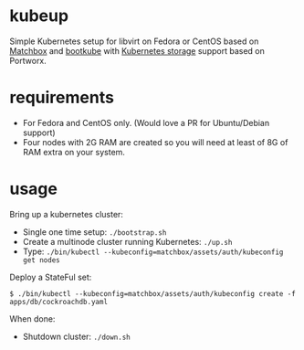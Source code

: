 # kubeup
Simple Kubernetes setup for libvirt on Fedora or CentOS based on [Matchbox](https://github.com/coreos/matchbox) and [bootkube](https://github.com/kubernetes-incubator/bootkube) with [Kubernetes storage](https://portworx.com/use-case/kubernetes-storage/) support based on Portworx.

# requirements

* For Fedora and CentOS only. (Would love a PR for Ubuntu/Debian support)
* Four nodes with 2G RAM are created so you will need at least of 8G of RAM extra on your system.

# usage

Bring up a kubernetes cluster:
* Single one time setup: `./bootstrap.sh`
* Create a multinode cluster running Kubernetes: `./up.sh`
* Type: `./bin/kubectl --kubeconfig=matchbox/assets/auth/kubeconfig get nodes`

Deploy a StateFul set:

```
$ ./bin/kubectl --kubeconfig=matchbox/assets/auth/kubeconfig create -f apps/db/cockroachdb.yaml
```

When done:

* Shutdown cluster: `./down.sh`

